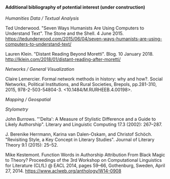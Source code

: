 #### Additional bibliography of potential interest (under construction)

*Humanities Data / Textual Analysis*

Ted Underwood. "Seven Ways Humanists Are Using Computers to Understand Text". The Stone and the Shell. 4 June 2015. https://tedunderwood.com/2015/06/04/seven-ways-humanists-are-using-computers-to-understand-text/

Lauren Klein. "Distant Reading Beyond Moretti". Blog. 10 January 2018. http://lklein.com/2018/01/distant-reading-after-moretti/



*Networks / General Visualization*

Claire Lemercier. Formal network methods in history: why and how?. Social Networks, Political Institutions, and Rural Societies, Brepols, pp.281-310, 2015, 978-2-503-54804-3. <10.1484/M.RURHEEB.4.00198>. <halshs-00521527v2>


*Mapping / Geospatial*


*Stylometry*

John Burrows. "'Delta': A Measure of Stylistic Difference and a Guide to Likely Authorship". Literary and Linguistic Computing 17.3 (2002): 267–287.

J. Berenike Herrmann, Karina van Dalen-Oskam, and Christof Schöch. "Revisiting Style, a Key Concept in Literary Studies". Journal of Literary Theory 9.1 (2015): 25–52.

Mike Kestemont. Function Words in Authorship Attribution From Black Magic to Theory? Proceedings of the 3rd Workshop on Computational Linguistics for Literature (CLfL) @ EACL 2014, pages 59–66, Gothenburg, Sweden, April 27, 2014. https://www.aclweb.org/anthology/W14-0908
